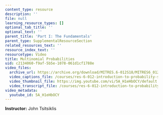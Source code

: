```yaml
---
content_type: resource
description: ''
file: null
learning_resource_types: []
optional_tab_title: ''
optional_text: ''
parent_title: 'Part I: The Fundamentals'
parent_type: SupplementalResourceSection
related_resources_text: ''
resource_index_text: ''
resourcetype: Video
title: Multinomial Probabilities
uid: c2134060-f9af-5b5e-1078-061d1cf1788e
video_files:
  archive_url: https://archive.org/download/MITRES.6-012S18/MITRES6_012S18_L04-09_300k.mp4
  video_captions_file: /courses/res-6-012-introduction-to-probability-spring-2018/f7e1046eddb25eee9549e1dc6f9a2227_2371421.vtt
  video_thumbnail_file: https://img.youtube.com/vi/5A_H1eHbOCY/default.jpg
  video_transcript_file: /courses/res-6-012-introduction-to-probability-spring-2018/ddc28ea56c17105681c472ef2517598f_2371421.pdf
video_metadata:
  youtube_id: 5A_H1eHbOCY
---
```


**Instructor:** John Tsitsiklis